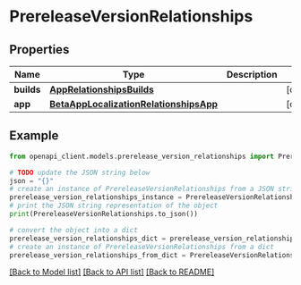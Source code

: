 # PrereleaseVersionRelationships


## Properties

Name | Type | Description | Notes
------------ | ------------- | ------------- | -------------
**builds** | [**AppRelationshipsBuilds**](AppRelationshipsBuilds.md) |  | [optional] 
**app** | [**BetaAppLocalizationRelationshipsApp**](BetaAppLocalizationRelationshipsApp.md) |  | [optional] 

## Example

```python
from openapi_client.models.prerelease_version_relationships import PrereleaseVersionRelationships

# TODO update the JSON string below
json = "{}"
# create an instance of PrereleaseVersionRelationships from a JSON string
prerelease_version_relationships_instance = PrereleaseVersionRelationships.from_json(json)
# print the JSON string representation of the object
print(PrereleaseVersionRelationships.to_json())

# convert the object into a dict
prerelease_version_relationships_dict = prerelease_version_relationships_instance.to_dict()
# create an instance of PrereleaseVersionRelationships from a dict
prerelease_version_relationships_from_dict = PrereleaseVersionRelationships.from_dict(prerelease_version_relationships_dict)
```
[[Back to Model list]](../README.md#documentation-for-models) [[Back to API list]](../README.md#documentation-for-api-endpoints) [[Back to README]](../README.md)


